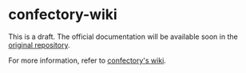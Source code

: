 # confectory-wiki
This is a draft. The official documentation will be available soon in the [original repository](https://github.com/oswaldobapvicjr/confectory).

For more information, refer to [confectory's wiki](https://github.com/tiannamen/confectory-wiki/wiki/1.-Home).
